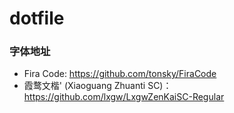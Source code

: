 # dotfile

### 字体地址
- Fira Code: https://github.com/tonsky/FiraCode
- 霞鹜文楷' (Xiaoguang Zhuanti SC)：https://github.com/lxgw/LxgwZenKaiSC-Regular